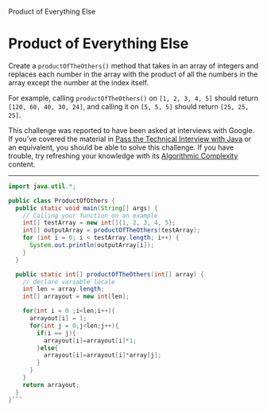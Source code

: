 Product of Everything Else

# Product of Everything Else
Create a `productOfTheOthers()` method that takes in an array of integers and replaces each number in the array with the product of all the numbers in the array except the number at the index itself.

For example, calling `productOfTheOthers()` on `[1, 2, 3, 4, 5]` should return `[120, 60, 40, 30, 24]`, and calling it on `[5, 5, 5]` should return `[25, 25, 25]`.

This challenge was reported to have been asked at interviews with Google. If you’ve covered the material in [Pass the Technical Interview with Java](https://www.codecademy.com/learn/paths/pass-the-technical-interview-with-java) or an equivalent, you should be able to solve this challenge. If you have trouble, try refreshing your knowledge with its [Algorithmic Complexity](https://www.codecademy.com/paths/pass-the-technical-interview-with-java/tracks/algorithmic-concepts-java/modules/algorithmic-complexity-java/articles/cspath-why-asymptotic-notation) content.

---

```Java
import java.util.*;

public class ProductOfOthers {
  public static void main(String[] args) {
    // Calling your function on an example
    int[] testArray = new int[]{1, 2, 3, 4, 5};
    int[] outputArray = productOfTheOthers(testArray);
    for (int i = 0; i < testArray.length; i++) {
      System.out.println(outputArray[i]);
    }
  }

  public static int[] productOfTheOthers(int[] array) {
    // declare variable locale
    int len = array.length;
    int[] arrayout = new int[len];

    for(int i = 0 ;i<len;i++){
      arrayout[i] = 1;
      for(int j = 0;j<len;j++){
        if(i == j){
          arrayout[i]=arrayout[i]*1;
        }else{
          arrayout[i]=arrayout[i]*array[j];
        }
      }
    }
    return arrayout;
  }
}```